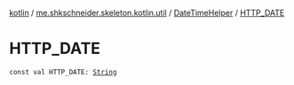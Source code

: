 [kotlin](../../index.md) / [me.shkschneider.skeleton.kotlin.util](../index.md) / [DateTimeHelper](index.md) / [HTTP_DATE](./-h-t-t-p_-d-a-t-e.md)

# HTTP_DATE

`const val HTTP_DATE: `[`String`](https://kotlinlang.org/api/latest/jvm/stdlib/kotlin/-string/index.html)